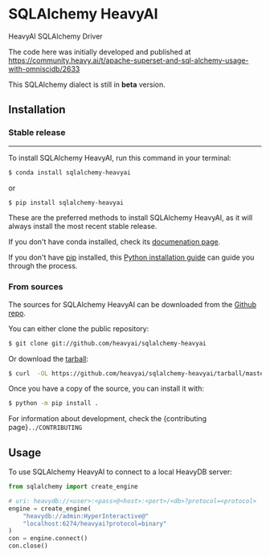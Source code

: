 # SQLAlchemy HeavyAI

HeavyAI SQLAlchemy Driver

The code here was initially developed and published at
https://community.heavy.ai/t/apache-superset-and-sql-alchemy-usage-with-omniscidb/2633

This SQLAlchemy dialect is still in **beta** version.


## Installation

### Stable release
--------------

To install SQLAlchemy HeavyAI, run this command in your terminal:

```bash
$ conda install sqlalchemy-heavyai
```

or

```bash
$ pip install sqlalchemy-heavyai
```

These are the preferred methods to install SQLAlchemy HeavyAI,
as it will always install the most recent stable release.

If you don't have conda installed, check its
[documenation page](https://docs.conda.io/en/latest/miniconda.html).

If you don't have [pip](https://pip.pypa.io) installed, this [Python
installation
guide](http://docs.python-guide.org/en/latest/starting/installation/)
can guide you through the process.

### From sources

The sources for SQLAlchemy HeavyAI can be downloaded from the [Github
repo](https://github.com/heavyai/sqlalchemy-heavyai).

You can either clone the public repository:

```bash
$ git clone git://github.com/heavyai/sqlalchemy-heavyai
```

Or download the
[tarball](https://github.com/heavyai/sqlalchemy-heavyai/tarball/master):

```bash
$ curl  -OL https://github.com/heavyai/sqlalchemy-heavyai/tarball/master
```

Once you have a copy of the source, you can install it with:

```bash
$ python -m pip install .
```

For information about development, check the
{contributing page}`../CONTRIBUTING`

## Usage

To use SQLAlchemy HeavyAI to connect to a local HeavyDB server:

```python
from sqlalchemy import create_engine

# uri: heavydb://<user>:<pass>@<host>:<port>/<db>?protocol=<protocol>
engine = create_engine(
    "heavydb://admin:HyperInteractive@"
    "localhost:6274/heavyai?protocol=binary"
)
con = engine.connect()
con.close()
```
